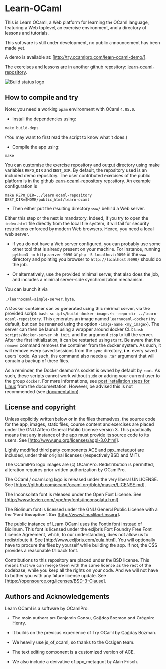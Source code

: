 Learn-OCaml
===========

This is Learn OCaml, a Web platform for learning the OCaml language,
featuring a Web toplevel, an exercise environment, and a directory of
lessons and tutorials.

This software is still under development, no public announcement has been made yet.

A demo is available at: [http://try.ocamlpro.com/learn-ocaml-demo/].

The exercises and lessons are in another github repository:
[learn-ocaml-repository](https://github.com/OCamlPro/learn-ocaml-repository).

![Build status logo](https://travis-ci.org/OCamlPro/learn-ocaml.svg)

How to compile and try
----------------------

Note: you need a working ```opam``` environment with OCaml ```4.05.0```.

* Install the dependencies using: 
```
make build-deps
```

(You may want to first read the script to know what it does.)

* Compile the app using:
```
make
```

You can customise the exercise repository and output directory using
make variables ```REPO_DIR``` and ```DEST_DIR```. By default, the
repository used is an included demo repository. The user contributed
exercises of the public platform is in the github
[learn-ocaml-repository](https://github.com/OCamlPro/learn-ocaml-repository)
repository. An example configuration is

```
make REPO_DIR=../learn-ocaml-repository DEST_DIR=$HOME/public_html/learn-ocaml
```

* Then either put the resulting directory ```www/``` behind a Web server.

Either this step or the next is mandatory. Indeed, if you try to open
the ```index.html``` file directly from the local file system, it will
fail for security restrictions enforced by modern Web browsers. Hence,
you need a local web server.

* If you do not have a Web server configured, you can probably use some
  other tool that is already present on your machine. For instance,
  running ```python3 -m http.server 9090``` or ```php -S
  localhost:9090``` in the ```www``` directory and pointing you browser
  to ```http://localhost:9090/``` should do the job.

* Or alternatively, use the provided minimal server, that also does the job,
  and includes a minimal server-side synchronization mechanism.

You can launch it via

```./learnocaml-simple-server.byte```.

A Docker container can be generated using this minimal server, via the provided
script: ```bash scripts/build-docker-image.sh -repo-dir ../learn-ocaml-repository```.
This generates an image named ```learnocaml-docker``` (by default, but can be
renamed using the option ```-image-name <my_image>```).
The server can then be launch using a wrapper around docker CLI:
```bash scripts/docker-server.sh init```, and the argument ```stop``` to kill
the server. After the first initialization, it can be restarted using
```start```. Be aware that the ```remove``` command removes the container from
the docker system. As such, it will remove every saved sessions from the
```sync``` directory, __i.e.__ every saved users' code. As such, this command also
needs a `.tar` argument that will contain a backup of these files.



As a reminder, the Docker deamon's socket is owned by default by `root`. As
such, these scripts cannot work without ```sudo``` or adding your current user to
the group ```docker```. For more informations, see
[post installation steps for Linux](https://docs.docker.com/install/linux/linux-postinstall/)
from the documentation. However, be advised this is not recommended (see
[documentation](https://docs.docker.com/engine/security/security/#docker-daemon-attack-surface)).

License and copyright
---------------------

Unless explicitly written below or in the files themselves, the source
code for the app, images, static files, course content and exercises
are placed under the GNU Affero General Public License version 3. This
practically means that any instance of the app must provide its source
code to its users.  See [http://www.gnu.org/licenses/agpl-3.0.html].

Lightly modified third party components ACE and ppx_metaquot are
included, under their original licenses (respectively BSD and MIT).

The OCamlPro logo images are (c) OCamPro. Redistribution is permitted,
alteration requires prior written authorization by OCamlPro.

The OCaml / ocaml.org logo is released under the very liberal UNLICENSE.
See [https://github.com/ocaml/ocaml.org/blob/master/LICENSE.md].

The Inconsolata font is released under the Open Font License.
See [http://www.levien.com/type/myfonts/inconsolata.html].

The Biolinum font is licensed under the GNU General Public License with
a the 'Font-Exception'.
See [http://www.linuxlibertine.org].

The public instance of Learn OCaml uses the Fontin font instead of
Biolinum. This font is licensed under the exljbris Font Foundry Free
Font License Agreement, which, to our understanding, does not allow us
to redistribute it. See [http://www.exljbris.com/eula.html]. You will
optionally have to procure the files by yourself while building the
app. If not, the CSS provides a reasonable fallback font.

Contributions to this repository are placed under the BSD
license. This means that we can merge them with the same license as
the rest of the codebase, while you keep all the rights on your code.
And we will not have to bother you with any future license update.
See [https://opensource.org/licenses/BSD-3-Clause].

Authors and Acknowledgements
----------------------------

Learn OCaml is a software by OCamlPro.

 * The main authors are Benjamin Canou, Çağdaş Bozman and Grégoire Henry.

 * It builds on the previous experience of Try OCaml by Çağdaş Bozman.

 * We heavily use js_of_ocaml, so thanks to the Ocsigen team.

 * The text editing component is a customized version of ACE.

 * We also include a derivative of ppx_metaquot by Alain Frisch.
